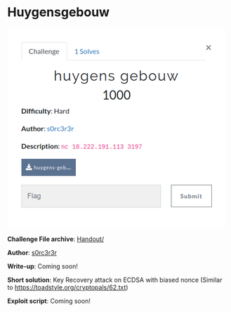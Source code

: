 # Huygensgebouw
![picture](huygensgebouw.png)  


**Challenge File archive**: [Handout/](Handout/huygensgebouw.zip)  

**Author**: [s0rc3r3r](https://twitter.com/ashutosha_)  

**Write-up**: Coming soon!

**Short solution**: Key Recovery attack on ECDSA with biased nonce (Similar to https://toadstyle.org/cryptopals/62.txt)

**Exploit script**: Coming soon!

